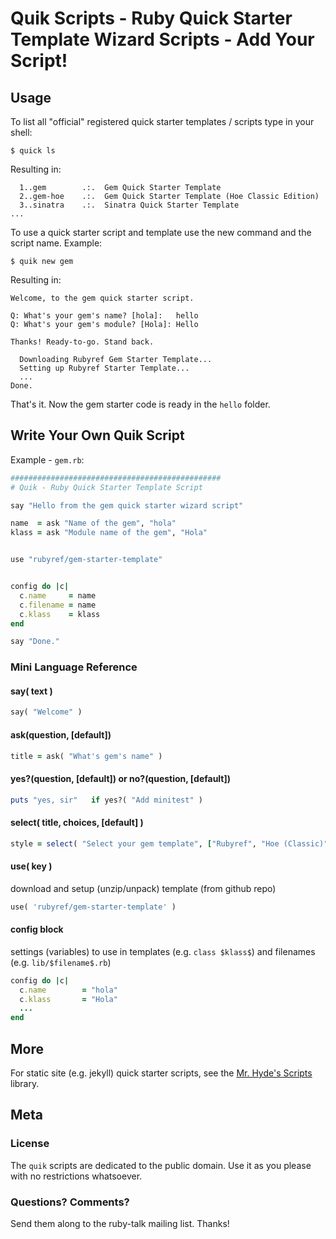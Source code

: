 # Quik Scripts - Ruby Quick Starter Template Wizard Scripts - Add Your Script!


## Usage

To list all "official" registered quick starter templates / scripts type in your shell:

```
$ quick ls
```

Resulting in:

```
  1..gem        .:.  Gem Quick Starter Template
  2..gem-hoe    .:.  Gem Quick Starter Template (Hoe Classic Edition)
  3..sinatra    .:.  Sinatra Quick Starter Template
...
```

To use a quick starter script and template use the new command and the script name. Example:

```
$ quik new gem
```

Resulting in:

```
Welcome, to the gem quick starter script.

Q: What's your gem's name? [hola]:   hello
Q: What's your gem's module? [Hola]: Hello

Thanks! Ready-to-go. Stand back.

  Downloading Rubyref Gem Starter Template...
  Setting up Rubyref Starter Template...
  ...
Done.
```

That's it. Now the gem starter code is ready in the `hello`
folder.


## Write Your Own Quik Script


Example - `gem.rb`:

```ruby
###############################################
# Quik - Ruby Quick Starter Template Script

say "Hello from the gem quick starter wizard script"

name  = ask "Name of the gem", "hola"
klass = ask "Module name of the gem", "Hola"


use "rubyref/gem-starter-template"


config do |c|
  c.name     = name
  c.filename = name
  c.klass    = klass
end  

say "Done."
```



### Mini Language Reference


#### say( text )

```ruby
say( "Welcome" )
```

#### ask(question, [default])

```ruby
title = ask( "What's gem's name" )
```

#### yes?(question, [default]) or no?(question, [default])

```ruby
puts "yes, sir"   if yes?( "Add minitest" )
```

#### select( title, choices, [default] )

```ruby
style = select( "Select your gem template", ["Rubyref", "Hoe (Classic)", "Bundler"] )
```

#### use( key )

download and setup (unzip/unpack) template (from github repo)

```ruby
use( 'rubyref/gem-starter-template' )
```


#### config block

settings (variables) to use in templates (e.g. `class $klass$`)
and filenames (e.g. `lib/$filename$.rb`)

```ruby
config do |c|
  c.name        = "hola"
  c.klass       = "Hola"
  ...
end
```


## More

For static site (e.g. jekyll) quick starter scripts, 
see the  [Mr. Hyde's Scripts](https://github.com/mrhydescripts/scripts) library.


## Meta

### License

The `quik` scripts are dedicated to the public domain.
Use it as you please with no restrictions whatsoever.

### Questions? Comments?

Send them along to the ruby-talk mailing list.
Thanks!
